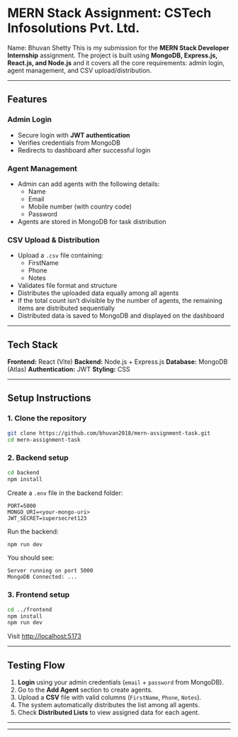 # MERN Stack Assignment: CSTech Infosolutions Pvt. Ltd.
Name: Bhuvan Shetty
This is my submission for the **MERN Stack Developer Internship** assignment.
The project is built using **MongoDB, Express.js, React.js, and Node.js** and it covers all the core requirements: admin login, agent management, and CSV upload/distribution.

---

## Features

### Admin Login

* Secure login with **JWT authentication**
* Verifies credentials from MongoDB
* Redirects to dashboard after successful login

### Agent Management

* Admin can add agents with the following details:
  * Name
  * Email
  * Mobile number (with country code)
  * Password
* Agents are stored in MongoDB for task distribution

### CSV Upload & Distribution

* Upload a `.csv` file containing:
  * FirstName
  * Phone
  * Notes
* Validates file format and structure
* Distributes the uploaded data equally among all agents
* If the total count isn’t divisible by the number of agents, the remaining items are distributed sequentially
* Distributed data is saved to MongoDB and displayed on the dashboard

---

## Tech Stack

**Frontend:** React (Vite)
**Backend:** Node.js + Express.js
**Database:** MongoDB (Atlas)
**Authentication:** JWT
**Styling:** CSS

---

## Setup Instructions

### 1. Clone the repository

```bash
git clone https://github.com/bhuvan2018/mern-assignment-task.git
cd mern-assignment-task
```

### 2. Backend setup

```bash
cd backend
npm install
```

Create a `.env` file in the backend folder:

```
PORT=5000
MONGO_URI=<your-mongo-uri>
JWT_SECRET=supersecret123
```

Run the backend:

```bash
npm run dev
```

You should see:

```
Server running on port 5000
MongoDB Connected: ...
```

### 3. Frontend setup

```bash
cd ../frontend
npm install
npm run dev
```

Visit [http://localhost:5173](http://localhost:5173)

---

## Testing Flow

1. **Login** using your admin credentials (`email` + `password` from MongoDB).
2. Go to the **Add Agent** section to create agents.
3. Upload a **CSV** file with valid columns (`FirstName`, `Phone`, `Notes`).
4. The system automatically distributes the list among all agents.
5. Check **Distributed Lists** to view assigned data for each agent.

---
---